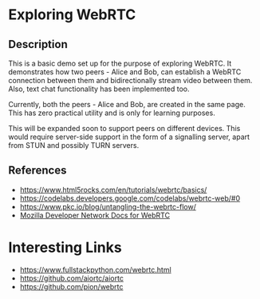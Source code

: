 # Exploring WebRTC

## Description
This is a basic demo set up for the purpose of exploring WebRTC. It demonstrates how two peers - Alice and Bob, can establish a WebRTC connection between them and bidirectionally stream video between them. Also, text chat functionality has been implemented too.

Currently, both the peers - Alice and Bob, are created in the same page. This has zero practical utility and is only for learning purposes.

This will be expanded soon to support peers on different devices. This would require server-side support in the form of a signalling server,
apart from STUN and possibly TURN servers.

## References
- https://www.html5rocks.com/en/tutorials/webrtc/basics/
- https://codelabs.developers.google.com/codelabs/webrtc-web/#0
- https://www.pkc.io/blog/untangling-the-webrtc-flow/
- [Mozilla Developer Network Docs for WebRTC](https://developer.mozilla.org/en-US/docs/Web/API/RTCPeerConnection)

# Interesting Links
- https://www.fullstackpython.com/webrtc.html
- https://github.com/aiortc/aiortc
- https://github.com/pion/webrtc
